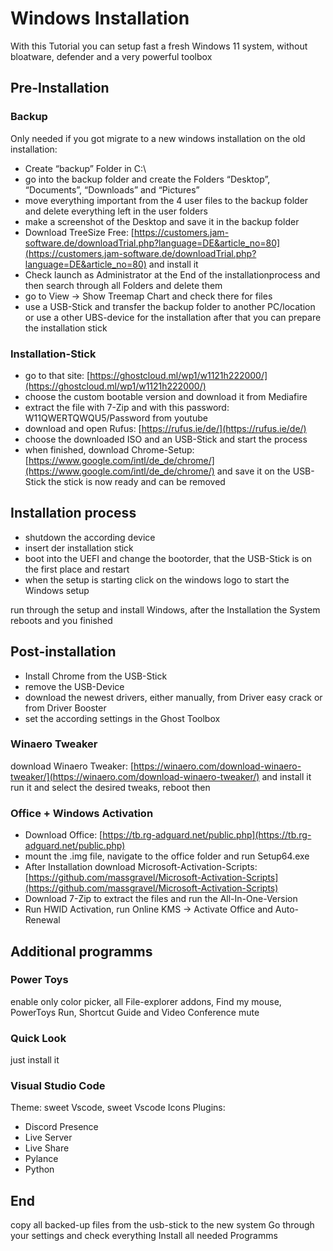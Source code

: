 # Windows Installation
With this Tutorial you can setup fast a fresh Windows 11 system, without bloatware, defender and a very powerful toolbox
## Pre-Installation
### Backup
Only needed if you got migrate to a new windows installation
on the old installation:
- Create “backup” Folder in C:\
- go into the backup folder and create the Folders “Desktop”, “Documents”, “Downloads” and “Pictures”
- move everything important from the 4 user files to the backup folder and delete everything left in the user folders
- make a screenshot of the Desktop and save it in the backup folder
- Download TreeSize Free: [https://customers.jam-software.de/downloadTrial.php?language=DE&article_no=80](https://customers.jam-software.de/downloadTrial.php?language=DE&article_no=80) and install it
- Check launch as Administrator at the End of the installationprocess and then search through all Folders and delete them
- go to View → Show Treemap Chart and check there for files
- use a USB-Stick and transfer the backup folder to another PC/location or use a other UBS-device for the installation
after that you can prepare the installation stick
### Installation-Stick
- go to that site: [https://ghostcloud.ml/wp1/w1121h222000/](https://ghostcloud.ml/wp1/w1121h222000/)
- choose the custom bootable version and download it from Mediafire
- extract the file with 7-Zip and with this password: W11QWERTQWQU5/Password from youtube
- download and open Rufus: [https://rufus.ie/de/](https://rufus.ie/de/)
- choose the downloaded ISO and an USB-Stick and start the process
- when finished, download Chrome-Setup: [https://www.google.com/intl/de_de/chrome/](https://www.google.com/intl/de_de/chrome/) and save it on the USB-Stick
the stick is now ready and can be removed
## Installation process
- shutdown the according device
- insert der installation stick
- boot into the UEFI and change the bootorder, that the USB-Stick is on the first place and restart
- when the setup is starting click on the windows logo to start the Windows setup

run through the setup and install Windows, after the Installation the System reboots and you finished
## Post-installation
- Install Chrome from the USB-Stick
- remove the USB-Device
- download the newest drivers, either manually, from Driver easy crack or from Driver Booster
- set the according settings in the Ghost Toolbox
### Winaero Tweaker
download Winaero Tweaker: [](https://winaero.com/download-winaero-tweaker/)[https://winaero.com/download-winaero-tweaker/](https://winaero.com/download-winaero-tweaker/) and install it
run it and select the desired tweaks, reboot then
### Office + Windows Activation
- Download Office: [https://tb.rg-adguard.net/public.php](https://tb.rg-adguard.net/public.php)
- mount the .img file, navigate to the office folder and run Setup64.exe
- After Installation download Microsoft-Activation-Scripts: [https://github.com/massgravel/Microsoft-Activation-Scripts](https://github.com/massgravel/Microsoft-Activation-Scripts)
- Download 7-Zip to extract the files and run the All-In-One-Version
- Run HWID Activation, run Online KMS → Activate Office and Auto-Renewal
## Additional programms
### Power Toys
enable only color picker, all File-explorer addons, Find my mouse, PowerToys Run, Shortcut Guide and Video Conference mute
### Quick Look
just install it
### Visual Studio Code
Theme: sweet Vscode, sweet Vscode Icons
Plugins:
- Discord Presence
- Live Server
- Live Share
- Pylance
- Python
## End
copy all backed-up files from the usb-stick to the new system
Go through your settings and check everything
Install all needed Programms
